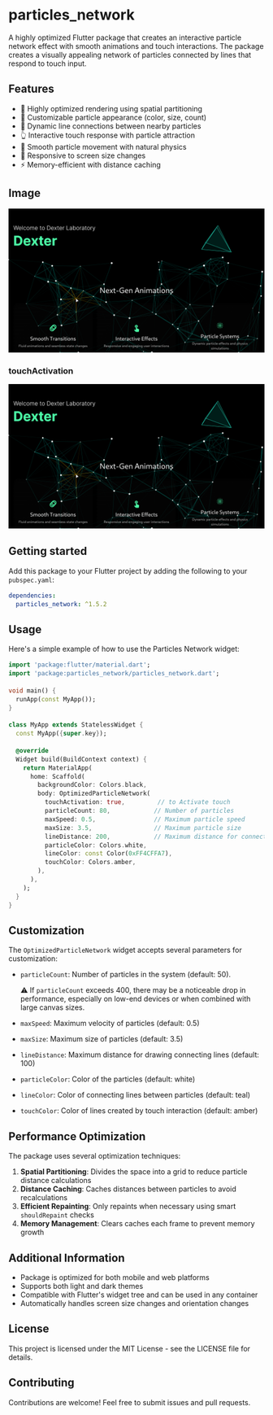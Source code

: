 <!--
This README describes the package. If you publish this package to pub.dev,
this README's contents appear on the landing page for your package.

For information about how to write a good package README, see the guide for
[writing package pages](https://dart.dev/tools/pub/writing-package-pages).

For general information about developing packages, see the Dart guide for
[creating packages](https://dart.dev/guides/libraries/create-packages)
and the Flutter guide for
[developing packages and plugins](https://flutter.dev/to/develop-packages).
-->


# particles_network

A highly optimized Flutter package that creates an interactive particle network effect with smooth animations and touch interactions. The package creates a visually appealing network of particles connected by lines that respond to touch input.

## Features

- 🚀 Highly optimized rendering using spatial partitioning
- 🎨 Customizable particle appearance (color, size, count)
- 🔗 Dynamic line connections between nearby particles
- 👆 Interactive touch response with particle attraction
- 🎯 Smooth particle movement with natural physics
- 📱 Responsive to screen size changes
- ⚡ Memory-efficient with distance caching

## Image 
![image](https://github.com/abod8639/Particles_Network/raw/main/assets/image.png)

### touchActivation
![](assets/image.png)
## Getting started

Add this package to your Flutter project by adding the following to your `pubspec.yaml`:

```yaml
dependencies:
  particles_network: ^1.5.2
```

## Usage

Here's a simple example of how to use the Particles Network widget:

```dart
import 'package:flutter/material.dart';
import 'package:particles_network/particles_network.dart';

void main() {
  runApp(const MyApp());
}

class MyApp extends StatelessWidget {
  const MyApp({super.key});

  @override
  Widget build(BuildContext context) {
    return MaterialApp(
      home: Scaffold(
        backgroundColor: Colors.black,
        body: OptimizedParticleNetwork(
          touchActivation: true,         // to Activate touch
          particleCount: 80,            // Number of particles
          maxSpeed: 0.5,                // Maximum particle speed
          maxSize: 3.5,                 // Maximum particle size
          lineDistance: 200,            // Maximum distance for connecting lines
          particleColor: Colors.white,
          lineColor: const Color(0xFF4CFFA7),
          touchColor: Colors.amber,
        ),
      ),
    );
  }
}

```

## Customization

The `OptimizedParticleNetwork` widget accepts several parameters for customization:

 - `particleCount`: Number of particles in the system (default: 50).

   ⚠️ If `particleCount` exceeds 400, there may be a noticeable drop in performance,
   especially on low-end devices or when combined with large canvas sizes.
- `maxSpeed`: Maximum velocity of particles (default: 0.5)
- `maxSize`: Maximum size of particles (default: 3.5)
- `lineDistance`: Maximum distance for drawing connecting lines (default: 100)
- `particleColor`: Color of the particles (default: white)
- `lineColor`: Color of connecting lines between particles (default: teal)
- `touchColor`: Color of lines created by touch interaction (default: amber)

## Performance Optimization

The package uses several optimization techniques:

1. **Spatial Partitioning**: Divides the space into a grid to reduce particle distance calculations
2. **Distance Caching**: Caches distances between particles to avoid recalculations
3. **Efficient Repainting**: Only repaints when necessary using smart `shouldRepaint` checks
4. **Memory Management**: Clears caches each frame to prevent memory growth

## Additional Information

- Package is optimized for both mobile and web platforms
- Supports both light and dark themes
- Compatible with Flutter's widget tree and can be used in any container
- Automatically handles screen size changes and orientation changes

## License

This project is licensed under the MIT License - see the LICENSE file for details.

## Contributing

Contributions are welcome! Feel free to submit issues and pull requests.
